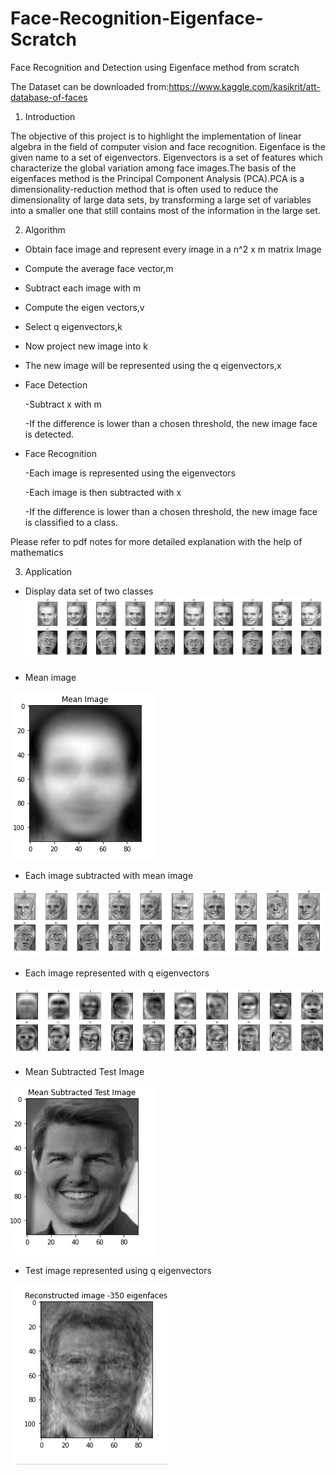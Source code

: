 # Face-Recognition-Eigenface-Scratch
Face Recognition and Detection using Eigenface method from scratch

The Dataset can be downloaded from:https://www.kaggle.com/kasikrit/att-database-of-faces


1. Introduction

  The objective of this project is to highlight the implementation of linear algebra in the field of computer vision and face recognition. Eigenface is the given   name to  a set of eigenvectors. Eigenvectors is a set of features which characterize the global variation among face images.The basis of the eigenfaces method     is the Principal Component Analysis (PCA).PCA is a dimensionality-reduction method that is often used to reduce the dimensionality of large data sets, by         transforming a large set of variables into a smaller one that still contains most of the information in the large set.


2. Algorithm

  * Obtain face image and represent every image in a n^2 x m matrix
    Image

  * Compute the average face vector,m

  * Subtract each image with m

  * Compute the eigen vectors,v

  * Select q eigenvectors,k

  * Now project new image into k

  * The new image will be represented using the q eigenvectors,x

  * Face Detection
  
    -Subtract x with m
    
    -If the difference is lower than a chosen threshold, the new image face is detected.
 
  * Face Recognition
  
    -Each image is represented using the eigenvectors
    
    -Each image is then subtracted with x
    
    -If the difference is lower than a chosen threshold, the new image face is classified to a class.

Please refer to pdf notes for more detailed explanation with the help of mathematics


3. Application
 
  * Display data set of two classes
![Dataset](Image/1.png)

  * Mean image
  
![mean image](Image/2.png)

  * Each image subtracted with mean image
   
![zero mean image](Image/3.png)

  * Each image represented with q eigenvectors
  
![image eigenvectors](Image/4.png)

  * Mean Subtracted Test Image
  
![Test Image](Image/5.png)

  * Test image represented using q eigenvectors
   
![Test Image eigenvectors](Image/6.png)


